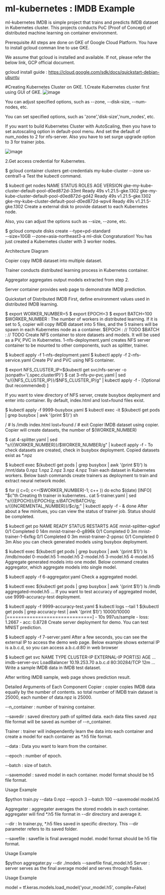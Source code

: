 # ml-kubernetes : IMDB Example
ml-kubernetes IMDB is simple project that trains and predicts IMDB dataset in Kubernetes cluster. This projects conducts PoC (Proof of Concept) of distributed machine learning on container environment.

Prerequisite
All steps are done on GKE of Google Cloud Platform. You have to install gcloud comman line to use GKE.

We assume that gcloud is installed and available. If not, please refer the below link, GCP official document.

gcloud install guide : https://cloud.google.com/sdk/docs/quickstart-debian-ubuntu

#Creating Kubernetes Cluster on GKE.
1.Create Kubernetes cluster first using GUI of GKE.
![image](https://user-images.githubusercontent.com/77087144/146132088-7fb116e0-4164-4ebd-afaf-084d5d64aed5.png)


You can adjust specified options, such as --zone, --disk-size, --num-nodes, etc.

You can set specified options, such as 'zone','disk-size','num_nodes', etc.

If you want to build Kubernetes Cluster with AutoScaling, then you have to set autoscaling option in default-pool menu.
And set the default of num_nodes to 2 for nfs-server. Also you have to set surge upgrade option to 3 for trainer jobs.

![image](https://user-images.githubusercontent.com/77087144/146133192-fb690b4d-7c8f-4c31-baf7-e33493e2aeca.png)


2.Get access credential for Kubernetes.

$ gcloud container clusters get-credentials my-kube-cluster --zone us-central1-a
Test the kubectl command.

$ kubectl get nodes
NAME                                             STATUS   ROLES    AGE   VERSION
gke-my-kube-cluster-default-pool-d0ed872d-33mt   Ready    <none>   49s   v1.21.5-gke.1302
gke-my-kube-cluster-default-pool-d0ed872d-gd42   Ready    <none>   49s   v1.21.5-gke.1302
gke-my-kube-cluster-default-pool-d0ed872d-wpv4   Ready    <none>   49s   v1.21.5-gke.1302
Create a external disk to provide dataset to each Kubernetes node.

Also, you can adjust the options such as --size, --zone, etc.

$ gcloud compute disks create --type=pd-standard \
--size=10GB --zone=asia-northeast3-a ml-disk
Congraturation! You has just created a Kubernetes cluster with 3 worker nodes.

Architecture Diagram


Copier copy IMDB dataset into multiple dataset.

Trainer conducts distributed learning process in Kubernetes container.

Aggregator aggregates output models extracted from step 2.

Server container provides web page to demonstrate IMDB prediction.

Quickstart of Distributed IMDB
First, define environment values used in distributed IMDB learning.

$ export WORKER_NUMBER=5
$ export EPOCH=3
$ export BATCH=100
$WORKER_NUMBER : The number of workers in distributed learning. If it is set to 5, copier will copy IMDB dataset into 5 files, and the 5 trainers will be spawn in each Kubernetes node as a container.
$EPOCH : // TODO
$BATCH : // TODO
Create NFS container to store datasets and models. It will be used as a PV, PVC in Kubernetes. 1-nfs-deployment.yaml creates NFS server container to be mounted to other components, such as splitter, trainer.

$ kubectl apply -f 1-nfs-deployment.yaml
$ kubectl apply -f 2-nfs-service.yaml
Create PV and PVC using NFS container.

$ export NFS_CLUSTER_IP=$(kubectl get svc/nfs-server -o jsonpath='{.spec.clusterIP}')
$ cat 3-nfs-pv-pvc.yaml | sed "s/{{NFS_CLUSTER_IP}}/$NFS_CLUSTER_IP/g" | kubectl apply -f -
[Optional (but recommended) ]

If you want to view directory of NFS server, create busybox deployment and enter into container. By default, index.html and lost+found files exist.

$ kubectl apply -f 9999-busybox.yaml
$ kubectl exec -it $(kubectl get pods | grep busybox | awk '{print $1}') sh

/ # ls /imdb
index.html  lost+found
/ # exit
Copier IMDB dataset using copier. Copier will create datasets, the number of $(WORKER_NUMBER)

$ cat 4-splitter.yaml | sed "s/{{WORKER_NUMBER}}/$WORKER_NUMBER/g" | kubectl apply -f -
To check datasets are created, check in busybox deployment. Copied datasets exist as *.npz

$ kubectl exec $(kubectl get pods | grep busybox | awk '{print $1}') ls /mnt/data
0.npz
1.npz
2.npz
3.npz
4.npz
Train each dataset in Kubernetes workers. Below bash commands create trainers as deployment to train and extract neural network model.

$ for (( c=0; c<=($WORKER_NUMBER)-1; c++ ))
do
  echo $(date) [INFO] "$c"th Creating th trainer in kubernetes..
  cat 5-trainer.yaml | sed "s/{{EPOCH}}/$EPOCH/g; s/{{BATCH}}/$BATCH/g; s/{{INCREMENTAL_NUMBER}}/$c/g;" | kubectl apply -f - &
done
After about a few minitues, you can view the status of trainer job. Status should be completed.

$ kubectl get po
NAME                          READY   STATUS      RESTARTS   AGE
mnist-splitter-qgkxf          0/1     Completed   0          14m
mnist-trainer-0-g896k         0/1     Completed   0          3m
mnist-trainer-1-6xfkg         0/1     Completed   0          3m
mnist-trainer-2-ppnsc         0/1     Completed   0          3m
Also you can check generated models using busybox deployment.

$ kubectl exec $(kubectl get pods | grep busybox | awk '{print $1}') ls /imdb/model
0-model.h5
1-model.h5
2-model.h5
3-model.h5
4-model.h5
Aggregate generated models into one model. Below command creates aggregator, which aggregate models into single model.

$ kubectl apply -f 6-aggregator.yaml
Check a aggregated model.

$ kubectl exec $(kubectl get pods | grep busybox | awk '{print $1}') ls /imdb
aggregated-model.h5
...
If you want to test accuracy of aggregated model, use 9999-accuracy-test deployment.

$ kubectl apply -f 9999-accuracy-test.yaml
$ kubectl logs --tail 1 $(kubectl get pods | grep accuracy-test | awk '{print $1}')
10000/10000 [==============================] - 10s 997us/sample - loss: 1.2667 - acc: 0.8728
Create server deployment for demo. You can test MNIST prediction.

$ kubectl apply -f 7-server.yaml
After a few seconds, you can see the external IP to access the demo web page. Below example shows external IP is a.b.c.d, so you can access a.b.c.d:80 in web browser

$ kubectl get svc
NAME               TYPE           CLUSTER-IP     EXTERNAL-IP      PORT(S)                      AGE
...
imdb-server-svc   LoadBalancer   10.19.253.70   a.b.c.d   80:30284/TCP                 12m
...
Write a sample IMDB data in IMDB test dataset.

After writing IMDB sample, web page shows prediction result.


Detailed Arguments of Each Component
Copier : copier copies IMDB data equally by the number of contents. so total number of IMDB train dataset is 25000, each number of data.npz is 25000.

--n_container : number of training container.

--savedir : saved directory path of splitted data. each data files saved .npz file format will be saved as number of --n_container.
 
Trainer : trainer will independently learn the data into each container and create a model for each container as *.h5 file format.

--data : Data you want to learn from the container.

--epoch : number of epoch.

--batch : size of batch.

--savemodel : saved model in each container. model format should be h5 file format.

Usage Example

$python train.py --data 0.npz --epoch 3 --batch 100 --savemodel model.h5
                                    
Aggregater : aggregater averages the stored models in each container. aggregater will find *.h5 file format in --dir directory and average it.

--dir : In trainer.py, *.h5 files saved in specific directory. This --dir parameter refers to its saved folder.

--savefile : savefile is final averaged model. model format should be h5 file format.

Usage Example

$python aggregater.py --dir ./models --savefile final_model.h5
Server : server serves as the final average model and serves through flasks.

Usage Example

model = tf.keras.models.load_model('your_model.h5', compile=False)
